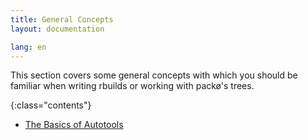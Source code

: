 ```yaml
---
title: General Concepts
layout: documentation

lang: en
---
```


This section covers some general concepts with which you should be familiar when writing rbuilds
or working with packø's trees. 

{:class="contents"}
- [The Basics of Autotools](/docs/packo/general-concepts/basics-of-autotools.html)
